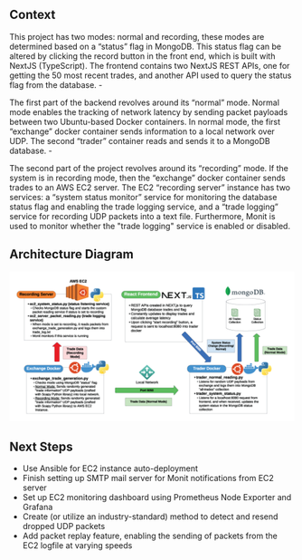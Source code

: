 ## Context

This project has two modes: normal and recording, these modes are determined based on a “status” flag in MongoDB. This status flag can be altered by clicking the record button in the front end, which is built with NextJS (TypeScript). The frontend contains two NextJS REST APIs, one for getting the 50 most recent trades, and another API used to query the status flag from the database.  -

The first part of the backend revolves around its “normal” mode. Normal mode enables the tracking of network latency by sending packet payloads between two Ubuntu-based Docker containers. In normal mode, the first “exchange” docker container sends information to a local network over UDP. The second “trader” container reads and sends it to a MongoDB database. -

The second part of the project revolves around its “recording” mode. If the system is in recording mode, then the “exchange” docker container sends trades to an AWS EC2 server. The EC2 “recording server” instance has two services: a “system status monitor” service for monitoring the database status flag and enabling the trade logging service, and a “trade logging” service for recording UDP packets into a text file. Furthermore, Monit is used to monitor whether the "trade logging" service is enabled or disabled. 

## Architecture Diagram

![](https://github.com/DevShel/trade-infrastructure-project/blob/master/trade_monitor_diagram.png?raw=true)

## Next Steps

* Use Ansible for EC2 instance auto-deployment
* Finish setting up SMTP mail server for Monit notifications from EC2 server
* Set up EC2 monitoring dashboard using Prometheus Node Exporter and Grafana
* Create (or utilize an industry-standard) method to detect and resend dropped UDP packets
* Add packet replay feature, enabling the sending of packets from the EC2 logfile at varying speeds
